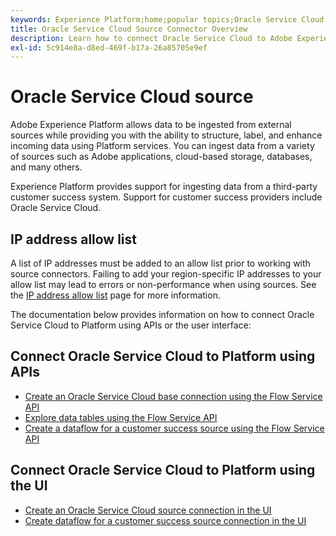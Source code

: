 ```yaml
---
keywords: Experience Platform;home;popular topics;Oracle Service Cloud;oracle service cloud
title: Oracle Service Cloud Source Connector Overview
description: Learn how to connect Oracle Service Cloud to Adobe Experience Platform using APIs or the user interface.
exl-id: 5c914e8a-d8ed-469f-b17a-26a85705e9ef
---
```

# Oracle Service Cloud source

Adobe Experience Platform allows data to be ingested from external sources while providing you with the ability to structure, label, and enhance incoming data using Platform services. You can ingest data from a variety of sources such as Adobe applications, cloud-based storage, databases, and many others.

Experience Platform provides support for ingesting data from a third-party customer success system. Support for customer success providers include Oracle Service Cloud.

## IP address allow list

A list of IP addresses must be added to an allow list prior to working with source connectors. Failing to add your region-specific IP addresses to your allow list may lead to errors or non-performance when using sources. See the [IP address allow list](../../ip-address-allow-list.md) page for more information.

The documentation below provides information on how to connect Oracle Service Cloud to Platform using APIs or the user interface:

## Connect Oracle Service Cloud to Platform using APIs

- [Create an Oracle Service Cloud base connection using the Flow Service API](../../tutorials/api/create/customer-success/oracle-service-cloud.md)
- [Explore data tables using the Flow Service API](../../tutorials/api/explore/tabular.md)
- [Create a dataflow for a customer success source using the Flow Service API](../../tutorials/api/collect/customer-success.md)

## Connect Oracle Service Cloud to Platform using the UI

- [Create an Oracle Service Cloud source connection in the UI](../../tutorials/ui/create/customer-success/oracle-service-cloud.md)
- [Create dataflow for a customer success source connection in the UI](../../tutorials/ui/dataflow/customer-success.md)
